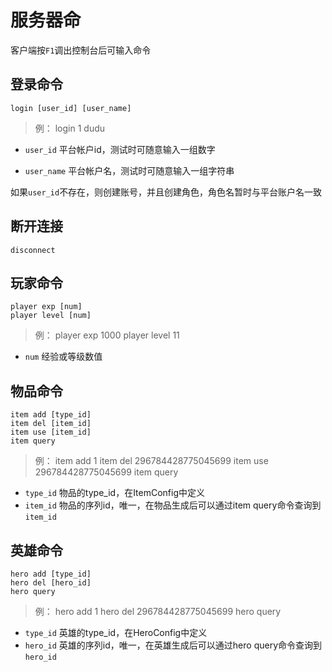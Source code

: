 # 服务器命

客户端按`F1`调出控制台后可输入命令

## 登录命令
```
login [user_id] [user_name]
```
>例：
login 1 dudu

- `user_id` 平台帐户id，测试时可随意输入一组数字
	
- `user_name` 平台帐户名，测试时可随意输入一组字符串

如果`user_id`不存在，则创建账号，并且创建角色，角色名暂时与平台账户名一致


## 断开连接
```
disconnect
```

## 玩家命令
```
player exp [num]
player level [num]
```
>例：
player exp 1000
player level 11

- `num` 经验或等级数值

## 物品命令
```
item add [type_id]
item del [item_id]
item use [item_id]
item query
```
>例：
item add 1
item del 296784428775045699
item use 296784428775045699
item query

- `type_id` 物品的type_id，在ItemConfig中定义
- `item_id` 物品的序列id，唯一，在物品生成后可以通过item query命令查询到`item_id`

## 英雄命令
```
hero add [type_id]
hero del [hero_id]
hero query
```
>例：
hero add 1
hero del 296784428775045699
hero query

- `type_id` 英雄的type_id，在HeroConfig中定义
- `hero_id` 英雄的序列id，唯一，在英雄生成后可以通过hero query命令查询到`hero_id`
